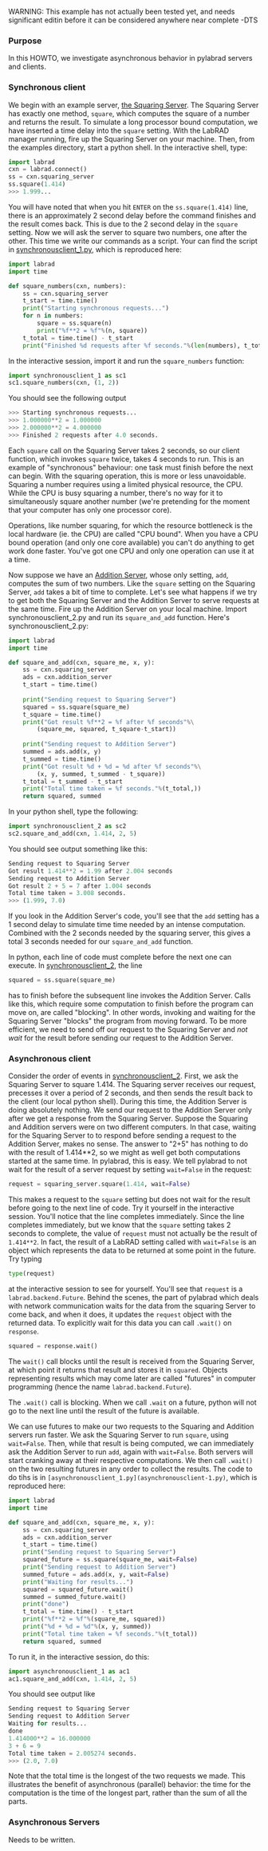 WARNING: This example has not actually been tested yet, and needs significant editin before it can be considered anywhere near complete -DTS

### Purpose

In this HOWTO, we investigate asynchronous behavior in pylabrad servers and
clients.

### Synchronous client

We begin with an example server, [the Squaring Server](squaringserver.py).
The Squaring Server has exactly one method, `square`, which computes the
square of a number and returns the result.
To simulate a long processor bound computation, we have inserted a time
delay into the `square` setting.
With the LabRAD manager running, fire up the Squaring Server on your machine.
Then, from the examples directory, start a python shell.
In the interactive shell, type:

```python
import labrad
cxn = labrad.connect()
ss = cxn.squaring_server
ss.square(1.414)
>>> 1.999...
```

You will have noted that when you hit `ENTER` on the `ss.square(1.414)`
line, there is an approximately 2 second delay before the command
finishes and the result comes back.
This is due to the 2 second delay in the `square` setting.
Now we will ask the server to square two numbers, one after the other.
This time we write our commands as a script.
Your can find the script in [synchronousclient_1.py](synchronousclient_1.py),
which is reproduced here:

```python
import labrad
import time

def square_numbers(cxn, numbers):
    ss = cxn.squaring_server
    t_start = time.time()
    print("Starting synchronous requests...")
    for n in numbers:
        square = ss.square(n)
        print("%f**2 = %f"%(n, square))
    t_total = time.time() - t_start
    print("Finished %d requests after %f seconds."%(len(numbers), t_total))
```

In the interactive session, import it and run the `square_numbers` function:

```python
import synchronousclient_1 as sc1
sc1.square_numbers(cxn, (1, 2))
```

You should see the following output

```python
>>> Starting synchronous requests...
>>> 1.000000**2 = 1.000000
>>> 2.000000**2 = 4.000000
>>> Finished 2 requests after 4.0 seconds.
```

Each `square` call on the Squaring Server takes 2 seconds, so our client
function, which invokes `square` twice, takes 4 seconds to run.
This is an example of "synchronous" behaviour: one task must finish
before the next can begin.
With the squaring operation, this is more or less unavoidable.
Squaring a number requires using a limited physical resource, the CPU.
While the CPU is busy squaring a number, there's no way for it to
simultaneously square another number (we're pretending for the moment
that your computer has only one processor core).

Operations, like number squaring, for which the resource bottleneck is
the local hardware (ie. the CPU) are called "CPU bound".
When you have a CPU bound operation (and only one core available) you
can't do anything to get work done faster.
You've got one CPU and only one operation can use it at a time.

Now suppose we have an [Addition Server](additionserver.py), whose only
setting, `add`, computes the sum of two numbers.
Like the `square` setting on the Squaring Server, `add` takes a bit of
time to complete.
Let's see what happens if we try to get both the Squaring Server and the
Addition Server to serve requests at the same time.
Fire up the Addition Server on your local machine.
Import synchronousclient_2.py and run its `square_and_add` function.
Here's synchronousclient_2.py:

```python
import labrad
import time

def square_and_add(cxn, square_me, x, y):
    ss = cxn.squaring_server
    ads = cxn.addition_server
    t_start = time.time()
    
    print("Sending request to Squaring Server")
    squared = ss.square(square_me)
    t_square = time.time()
    print("Got result %f**2 = %f after %f seconds"%\
        (square_me, squared, t_square-t_start))
    
    print("Sending request to Addition Server")
    summed = ads.add(x, y)
    t_summed = time.time()
    print("Got result %d + %d = %d after %f seconds"%\
        (x, y, summed, t_summed - t_square))
    t_total = t_summed - t_start
    print("Total time taken = %f seconds."%(t_total,))
    return squared, summed
```

In your python shell, type the following:

```python
import synchronousclient_2 as sc2
sc2.square_and_add(cxn, 1.414, 2, 5)
```

You should see output something like this:

```python
Sending request to Squaring Server
Got result 1.414**2 = 1.99 after 2.004 seconds
Sending request to Addition Server
Got result 2 + 5 = 7 after 1.004 seconds
Total time taken = 3.008 seconds.
>>> (1.999, 7.0)
```

If you look in the Addition Server's code, you'll see that the `add`
setting has a 1 second delay to simulate time time needed by an intense
computation.
Combined with the 2 seconds needed by the squaring server, this gives a
total 3 seconds needed for our `square_and_add` function.

In python, each line of code must complete before the next one can
execute.
In [synchronousclient_2](synchronousclient_2.py), the line

```python
squared = ss.square(square_me)
```

has to finish before the subsequent line invokes the Addition Server.
Calls like this, which require some computation to finish before the
program can move on, are called "blocking".
In other words, invoking and waiting for the Squaring Server "blocks" the
program from moving forward.
To be more efficient, we need to send off our request to the Squaring
Server and _not wait_ for the result before sending our request to the
Addition Server.

### Asynchronous client

Consider the order of events in [synchronousclient_2](synchronousclient_2.py).
First, we ask the Squaring Server to square 1.414.
The Squaring server receives our request, precesses it over a period of 2
seconds, and then sends the result back to the client (our local python
shell).
During this time, the Addition Server is doing absolutely nothing.
We send our request to the Addition Server only after we get a response
from the Squaring Server.
Suppose the Squaring and Addition servers were on two different
computers.
In that case, waiting for the Squaring Server to to respond before
sending a request to the Addition Server, makes no sense.
The answer to "2+5" has nothing to do with the result of 1.414**2,
so we might as well get both computations started at the same time.
In pylabrad, this is easy.
We tell pylabrad to not wait for the result of a server request by setting
`wait=False` in the request:

```python
request = squaring_server.square(1.414, wait=False)
```

This makes a request to the `square` setting but does not wait for the
result before going to the next line of code.
Try it yourself in the interactive session.
You'll notice that the line completes immediately.
Since the line completes immediately, but we know that the `square`
setting takes 2 seconds to complete, the value of `request` must not
actually be the result of `1.414**2`.
In fact, the result of a LabRAD setting called with `wait=False` is an
object which represents the data to be returned at some point in the
future.
Try typing

```python
type(request)
```

at the interactive session to see for yourself.
You'll see that `request` is a `labrad.backend.Future`.
Behind the scenes, the part of pylabrad which deals with network
communication waits for the data from the squaring Server to come
back, and when it does, it updates the `request` object with the
returned data.
To explicitly wait for this data you can call `.wait()` on `response`.

```python
squared = response.wait()
```

The `wait()` call blocks until the result is received from the Squaring Server,
at which point it returns that result and stores it in `squared`.
Objects representing results which may come later are called "futures" in
computer programming (hence the name `labrad.backend.Future`).

The `.wait()` call is blocking.
When we call `.wait` on a future, python will not go to the next line
until the result of the future is available.

We can use futures to make our two requests to the Squaring and Addition
servers run faster.
We ask the Squaring Server to run `square`, using `wait=False`.
Then, while that result is being computed, we can immediately ask the
Addition Server to run `add`, again with `wait=False`.
Both servers will start cranking away at their respective computations.
We then call `.wait()` on the two resulting futures in any order to
collect the results.
The code to do tihs is in `[asynchronousclient_1.py](asynchronousclient-1.py)`,
which is reproduced here:

```python
import labrad
import time

def square_and_add(cxn, square_me, x, y):
    ss = cxn.squaring_server
    ads = cxn.addition_server
    t_start = time.time()
    print("Sending request to Squaring Server")
    squared_future = ss.square(square_me, wait=False)
    print("Sending request to Addition Server")
    summed_future = ads.add(x, y, wait=False)
    print("Waiting for results...")
    squared = squared_future.wait()
    summed = summed_future.wait()
    print("done")
    t_total = time.time() - t_start
    print("%f**2 = %f"%(square_me, squared))
    print("%d + %d = %d"%(x, y, summed))
    print("Total time taken = %f seconds."%(t_total))
    return squared, summed
```

To run it, in the interactive session, do this:

```python
import asynchronousclient_1 as ac1
ac1.square_and_add(cxn, 1.414, 2, 5)
```

You should see output like

```python
Sending request to Squaring Server
Sending request to Addition Server
Waiting for results...
done
1.414000**2 = 16.000000
3 + 6 = 9
Total time taken = 2.005274 seconds.
>>> (2.0, 7.0)
```

Note that the total time is the longest of the two requests we made.
This illustrates the benefit of asynchronous (parallel) behavior:
the time for the computation is the time of the longest part, rather than the
sum of all the parts.

### Asynchronous Servers

Needs to be written.
